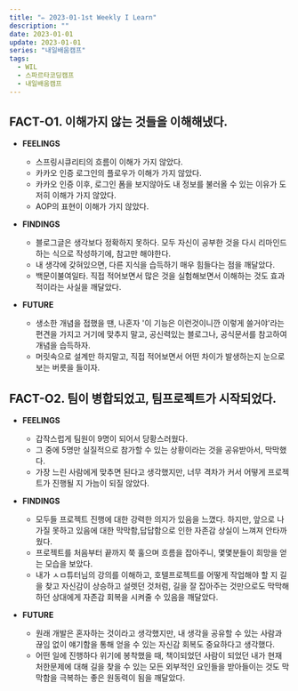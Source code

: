 ```yaml
---
title: "✏️ 2023-01-1st Weekly I Learn"
description: ""
date: 2023-01-01
update: 2023-01-01
series: "내일배움캠프"
tags:
  - WIL
  - 스파르타코딩캠프
  - 내일배움캠프
---
```


## FACT-O1. 이해가지 않는 것들을 이해해냈다.

- **FEELINGS**

  - 스프링시큐리티의 흐름이 이해가 가지 않았다.
  - 카카오 인증 로그인의 플로우가 이해가 가지 않았다.
  - 카카오 인증 이후, 로그인 폼을 보지않아도 내 정보를 불러올 수 있는 이유가 도저히 이해가 가지 않았다.
  - AOP의 표현이 이해가 가지 않았다.

- **FINDINGS**

  - 블로그글은 생각보다 정확하지 못하다. 모두 자신이 공부한 것을 다시 리마인드 하는 식으로 작성하기에, 참고만 해야한다.
  - 내 생각에 갖혀있으면, 다른 지식을 습득하기 매우 힘들다는 점을 깨달았다.
  - 백문이불여일타. 직접 적어보면서 많은 것을 실험해보면서 이해하는 것도 효과적이라는 사실을 깨달았다.

- **FUTURE**
  - 생소한 개념을 접했을 땐, 나혼자 '이 기능은 이런것이니깐 이렇게 쓸거야'라는 편견을 가지고 거기에 맞추지 말고, 공신력있는 블로그나, 공식문서를 참고하여 개념을 습득하자.
  - 머릿속으로 설계만 하지말고, 직접 적어보면서 어떤 차이가 발생하는지 눈으로 보는 버릇을 들이자.

## FACT-O2. 팀이 병합되었고, 팀프로젝트가 시작되었다.

- **FEELINGS**

  - 갑작스럽게 팀원이 9명이 되어서 당황스러웠다.
  - 그 중에 5명만 실질적으로 참가할 수 있는 상황이라는 것을 공유받아서, 막막했다.
  - 가장 느린 사람에게 맞추면 된다고 생각했지만, 너무 격차가 커서 어떻게 프로젝트가 진행될 지 가늠이 되질 않았다.

- **FINDINGS**

  - 모두들 프로젝트 진행에 대한 강력한 의지가 있음을 느꼈다. 하지만, 앞으로 나가질 못하고 있음에 대한 막막함,답답함으로 인한 자존감 상실이 느껴져 안타까웠다.
  - 프로젝트를 처음부터 끝까지 쭉 훌으며 흐름을 잡아주니, 몇몇분들이 희망을 얻는 모습을 보았다.
  - 내가 ㅅㅁ튜터님의 강의를 이해하고, 호텔프로젝트를 어떻게 작업해야 할 지 길을 찾고 자신감이 상승하고 설렛던 것처럼, 길을 잘 잡아주는 것만으로도 막막해하던 상대에게 자존감 회복을 시켜줄 수 있음을 깨달았다.

- **FUTURE**
  - 원래 개발은 혼자하는 것이라고 생각했지만, 내 생각을 공유할 수 있는 사람과 끊임 없이 얘기함을 통해 얻을 수 있는 자신감 회복도 중요하다고 생각했다.
  - 어떤 일에 진행하다 위기에 봉착했을 때, 책이되었던 사람이 되었던 내가 현재 처한문제에 대해 길을 찾을 수 있는 모든 외부적인 요인들을 받아들이는 것도 막막함을 극복하는 좋은 원동력이 됨을 깨달았다.
